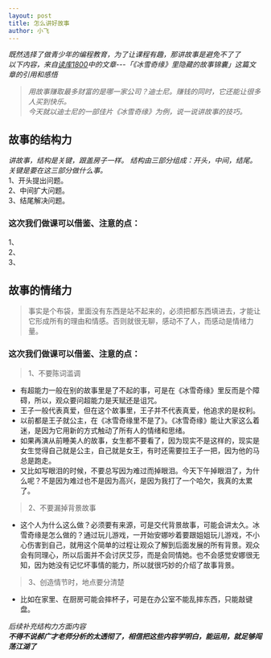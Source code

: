 ```yaml
---
layout: post
title: 怎么讲好故事
author: 小飞
---
```


*既然选择了做青少年的编程教育，为了让课程有趣，那讲故事是避免不了了*  
*以下内容，来自[读库1800](http://www.duku.cn/product-2363.html)中的文章---「《冰雪奇缘》里隐藏的故事锦囊」这篇文章的引用和感悟*

>*用故事赚取最多财富的是哪一家公司？迪士尼。赚钱的同时，它还能让很多人买到快乐。  
>今天就以迪士尼的一部佳片《冰雪奇缘》为例，说一说讲故事的技巧。*

>
## 故事的结构力
*讲故事，结构是关键，跟盖房子一样。
结构由三部分组成：开头，中间，结尾。关键是要在这三部分做什么事。*  
1、开头提出问题。  
2、中间扩大问题。  
3、结尾解决问题。  
### 这次我们做课可以借鉴、注意的点：  
1、  
2、  
3、  
## 故事的情绪力
>事实是个布袋，里面没有东西是站不起来的，必须把都东西填进去，才能让它形成所有的理由和情感。否则就很无聊，感动不了人，而感动是情绪力量。  
### 这次我们做课可以借鉴、注意的点：  
> 1、不要陈词滥调  
- 有超能力一般在别的故事里是了不起的事，可是在《冰雪奇缘》里反而是个障碍，所以，观众要问超能力是天赋还是诅咒。  
- 王子一般代表真爱，但在这个故事里，王子并不代表真爱，他追求的是权利。  
- 以前都是王子就公主，在《冰雪奇缘里不是了》。《冰雪奇缘》能让大家这么着迷，是因为它用新的方式触动了所有人的情绪和思绪。  
- 如果再演从前睡美人的故事，女生都不要看了，因为现实不是这样的，现实是女生觉得自己就是公主，自己就是女王，有时还需要拉王子一把，因为他的马总是跑走。  
- 又比如写眼泪的时候，不要总写因为难过而掉眼泪。今天下午掉眼泪了，为什么呢？不是因为难过也不是因为高兴，是因为我打了一个哈欠，我真的太累了。   
> 2、不要漏掉背景故事    
- 这个人为什么这么做？必须要有来源，可是交代背景故事，可能会讲太久。冰雪奇缘是怎么做的？通过玩儿游戏，一开始安娜吵着要跟姐姐玩儿游戏，不小心伤害到自己，就用这个简单的过程让观众了解到后面发展的所有背景。观众会有同理心，所以后面并不会讨厌艾莎，而是会同情她。也不会感觉安娜很无知，因为她没有记忆坏事情的能力，所以就很巧妙的介绍了故事背景。  
> 3、创造情节时，地点要分清楚  
- 比如在家里、在厨房可能会摔杯子，可是在办公室不能乱摔东西，只能敲键盘。  

*后续补充结构力方面内容*   
***不得不说郝广才老师分析的太透彻了，相信把这些内容学明白，能运用，就足够闯荡江湖了***
